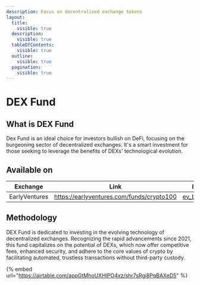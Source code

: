 ```yaml
---
description: Focus on decentralized exchange tokens
layout:
  title:
    visible: true
  description:
    visible: true
  tableOfContents:
    visible: true
  outline:
    visible: true
  pagination:
    visible: true
---
```


# DEX Fund

## What is DEX Fund

Dex Fund is an ideal choice for investors bullish on DeFi, focusing on the burgeoning sector of decentralized exchanges. It's a smart investment for those seeking to leverage the benefits of DEXs' technological evolution.

## Available on

<table data-column-title-hidden data-view="cards"><thead><tr><th align="center">Exchange</th><th data-hidden data-card-target data-type="content-ref">Link</th><th data-hidden data-card-cover data-type="files">Image</th></tr></thead><tbody><tr><td align="center">EarlyVentures</td><td><a href="https://earlyventures.com/funds/crypto100">https://earlyventures.com/funds/crypto100</a></td><td><a href="../../.gitbook/assets/ev_black.png">ev_black.png</a></td></tr></tbody></table>

## Methodology

DEX Fund is dedicated to investing in the evolving technology of decentralized exchanges. Recognizing the rapid advancements since 2021, this fund capitalizes on the potential of DEXs, which now offer competitive fees, enhanced security, and adhere to the core values of crypto by facilitating automated, trustless transactions without third-party custody.

{% embed url="https://airtable.com/appGtMhoUXHIPO4xz/shr7sRgi8PqBAXeD5" %}
